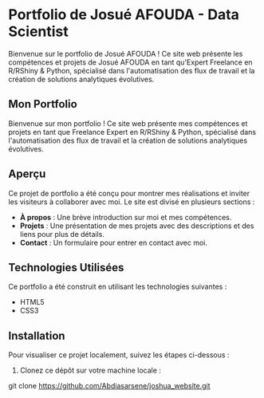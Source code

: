 # Portfolio de Josué AFOUDA - Data Scientist

Bienvenue sur le portfolio de Josué AFOUDA ! Ce site web présente les compétences et projets de Josué AFOUDA en tant qu'Expert Freelance en R/RShiny & Python, spécialisé dans l'automatisation des flux de travail et la création de solutions analytiques évolutives.

## Mon Portfolio

Bienvenue sur mon portfolio ! Ce site web présente mes compétences et projets en tant que Freelance Expert en R/RShiny & Python, spécialisé dans l'automatisation des flux de travail et la création de solutions analytiques évolutives.

## Aperçu

Ce projet de portfolio a été conçu pour montrer mes réalisations et inviter les visiteurs à collaborer avec moi. Le site est divisé en plusieurs sections :

- **À propos** : Une brève introduction sur moi et mes compétences.
- **Projets** : Une présentation de mes projets avec des descriptions et des liens pour plus de détails.
- **Contact** : Un formulaire pour entrer en contact avec moi.

## Technologies Utilisées

Ce portfolio a été construit en utilisant les technologies suivantes :

- HTML5
- CSS3

## Installation

Pour visualiser ce projet localement, suivez les étapes ci-dessous :

1. Clonez ce dépôt sur votre machine locale :

git clone https://github.com/Abdiasarsene/joshua_website.git
